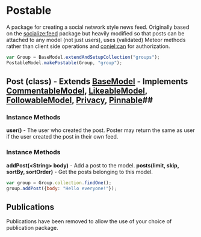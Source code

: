 # Postable #

A package for creating a social network style news feed. Originally based on the [socialize:feed](https://atmospherejs.com/socialize/feed) package but heavily modified so that posts can be attached to any model (not just users), uses (validated) Meteor methods rather than client side operations and [coniel:can](https://atmospherejs.com/coniel/can) for authorization.

~~~~~~~~~~~~~~~~~~~~~~~~~~~~~~~~~~~~~~~~~~~~~~~~~~~~~~~~~~~~~~~~~~~~~ javascript
var Group = BaseModel.extendAndSetupCollection("groups");
PostableModel.makePostable(Group, "group");
~~~~~~~~~~~~~~~~~~~~~~~~~~~~~~~~~~~~~~~~~~~~~~~~~~~~~~~~~~~~~~~~~~~~~~~~~~~~~~~~

## Post (class) - Extends [BaseModel][1] - Implements [CommentableModel][2], [LikeableModel][3], [FollowableModel][4], [Privacy][5], [Pinnable][6]##

### Instance Methods ###

**user()** - The user who created the post. Poster may return the same as user if the user created the post in their own feed.


### Instance Methods ###

**addPost(&lt;String&gt; body)** - Add a post to the model.
**posts(limit, skip, sortBy, sortOrder)** - Get the posts belonging to this model.

```javascript
var group = Group.collection.findOne();
group.addPost({body: "Hello everyone!"});
```

## Publications ##

Publications have been removed to allow the use of your choice of publication package.

[1]: https://github.com/coniel/meteor-base-model
[2]: https://github.com/coniel/meteor-commentable
[3]: https://github.com/coniel/meteor-likeable
[4]: https://github.com/coniel/meteor-followable
[5]: https://github.com/coniel/meteor-privacy
[6]: https://github.com/coniel/meteor-pinnable